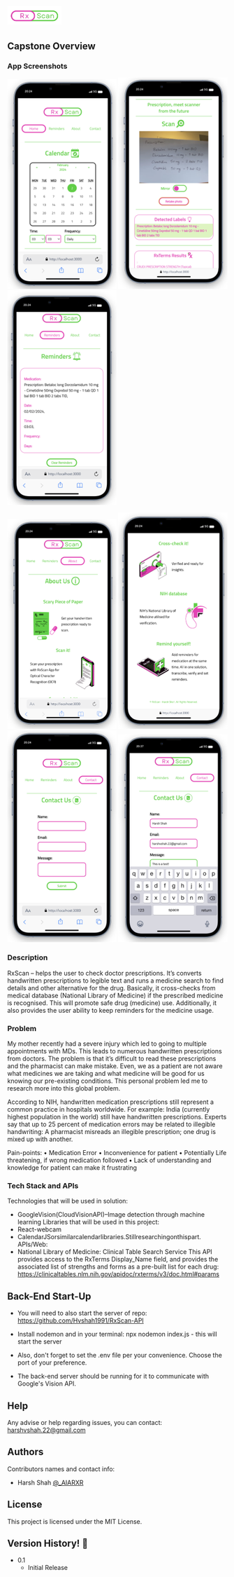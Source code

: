 # <img src="/src/assets/images/logo/rxscanlogo.jpg" width="125">
## Capstone Overview

### App Screenshots

<p float="left">
<img src="src/assets/images/Home1.png" width="250">
<img src="src/assets/images/Home2.png" width="250">
<img src="src/assets/images/Reminders1.png" width="250">
</p>
<p float="left">
<img src="src/assets/images/About1.png" width="250">
<img src="src/assets/images/About2.png" width="250">
<img src="src/assets/images/Contact1.png" width="250">
<img src="src/assets/images/Contact2.png" width="250">
</p>


### Description

RxScan – helps the user to check doctor prescriptions. It’s converts handwritten
prescriptions to legible text and runs a medicine search to find details and other
alternative for the drug. Basically, it cross-checks from medical database (National
Library of Medicine) if the prescribed medicine is recognised. This will promote safe
drug (medicine) use. Additionally, it also provides the user ability to keep reminders for
the medicine usage.

### Problem

My mother recently had a severe injury which led to going to multiple appointments
with MDs. This leads to numerous handwritten prescriptions from doctors. The problem
is that it’s difficult to read these prescriptions and the pharmacist can make mistake.
Even, we as a patient are not aware what medicines we are taking and what medicine
will be good for us knowing our pre-existing conditions. This personal problem led me
to research more into this global problem.

According to NIH, handwritten medication prescriptions still represent a common
practice in hospitals worldwide. For example: India (currently highest population in the
world) still have handwritten prescriptions. Experts say that up to 25 percent of
medication errors may be related to illegible handwriting: A pharmacist misreads an
illegible prescription; one drug is mixed up with another.

Pain-points:
• Medication Error
• Inconvenience for patient
• Potentially Life threatening, if wrong medication followed
• Lack of understanding and knowledge for patient can make it frustrating

### Tech Stack and APIs

Technologies that will be used in solution:
- GoogleVision(CloudVisionAPI)–Image detection through machine learning
Libraries that will be used in this project:
- React-webcam
- CalendarJSorsimilarcalendarlibraries.Stillresearchingonthispart.
APIs/Web:
- National Library of Medicine: Clinical Table Search Service
This API provides access to the RxTerms Display_Name field, and provides the associated list of strengths and forms as a pre-built list for each drug: https://clinicaltables.nlm.nih.gov/apidoc/rxterms/v3/doc.html#params

## Back-End Start-Up
* You will need to also start the server of repo: https://github.com/Hvshah1991/RxScan-API

* Install nodemon and in your terminal: npx nodemon index.js - this will start the server

* Also, don't forget to set the .env file per your convenience. Choose the port of your preference.

* The back-end server should be running for it to communicate with Google's Vision API.

## Help

Any advise or help regarding issues, you can contact: harshvshah.22@gmail.com

## Authors

Contributors names and contact info:
* Harsh Shah [@_AIARXR](https://twitter.com/_AIARXR)

## License

This project is licensed under the MIT License.

## Version History! :tada:

* 0.1
    * Initial Release
